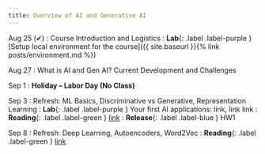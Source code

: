 ```yaml
---
title: Overview of AI and Generative AI
---
```


Aug 25 (✔)
: Course Introduction and Logistics
: **Lab**{: .label .label-purple } [Setup local environment for the course]({{ site.baseurl }}{% link posts/environment.md %})

Aug 27
: What is AI and Gen AI? Current Development and Challenges

Sep 1
: **Holiday – Labor Day (No Class)**

Sep 3
: Refresh: ML Basics, Discriminative vs Generative, Representation Learning
: **Lab**{: .label .label-purple } Your first AI applications: link, link link
: **Reading**{: .label .label-green } [link](https://link.springer.com/article/10.1007/s12525-021-00475-2) 
: **Release**{: .label .label-blue } HW1

Sep 8
: Refresh: Deep Learning, Autoencoders, Word2Vec
: **Reading**{: .label .label-green }  [link](https://writings.stephenwolfram.com/2023/02/what-is-chatgpt-doing-and-why-does-it-work/)
